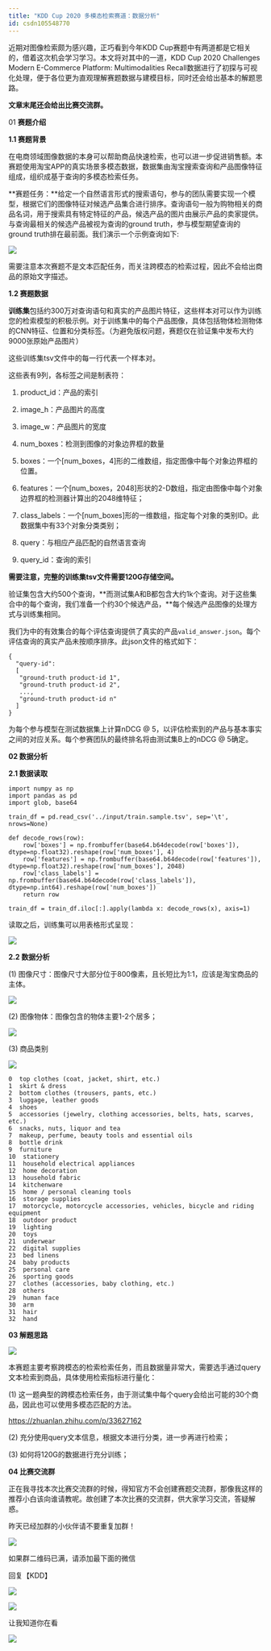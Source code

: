 ```yaml
---
title: "KDD Cup 2020 多模态检索赛道：数据分析"
id: csdn105548770
---
```


近期对图像检索颇为感兴趣，正巧看到今年KDD Cup赛题中有两道都是它相关的，借着这次机会学习学习。本文将对其中的一道，KDD Cup 2020 Challenges Modern E-Commerce Platform: Multimodalities Recall数据进行了初探与可视化处理，便于各位更为直观理解赛题数据与建模目标，同时还会给出基本的解题思路。

**文章末尾还会给出比赛交流群。**

01 **赛题介绍**

**1.1 赛题背景**

在电商领域图像数据的本身可以帮助商品快速检索，也可以进一步促进销售额。本赛题使用淘宝APP的真实场景多模态数据，数据集由淘宝搜索查询和产品图像特征组成，组织成基于查询的多模态检索任务。

**赛题任务：**给定一个自然语言形式的搜索语句，参与的团队需要实现一个模型，根据它们的图像特征对候选产品集合进行排序。查询语句一般为购物相关的商品名词，用于搜索具有特定特征的产品，候选产品的图片由展示产品的卖家提供。与查询最相关的候选产品被视为查询的ground truth，参与模型期望查询的ground truth排在最前面。我们演示一个示例查询如下:

![](../img/d13ee6ef98d16ee50b13b364fcf99ac1.png)

需要注意本次赛题不是文本匹配任务，而关注跨模态的检索过程，因此不会给出商品的原始文字描述。

**1.2 赛题数据**

**训练集**包括约300万对查询语句和真实的产品图片特征，这些样本对可以作为训练您的检索模型的积极示例。对于训练集中的每个产品图像，具体包括物体检测物体的CNN特征、位置和分类标签。（为避免版权问题，赛题仅在验证集中发布大约9000张原始产品图片）

这些训练集tsv文件中的每一行代表一个样本对。

这些表有9列，各标签之间是制表符：

1.  product_id：产品的索引

2.  image_h：产品图片的高度

3.  image_w：产品图片的宽度

4.  num_boxes：检测到图像的对象边界框的数量

5.  boxes：一个[num_boxes，4]形的二维数组，指定图像中每个对象边界框的位置。

6.  features：一个[num_boxes，2048]形状的2-D数组，指定由图像中每个对象边界框的检测器计算出的2048维特征；

7.  class_labels：一个[num_boxes]形的一维数组，指定每个对象的类别ID。此数据集中有33个对象分类类别；

8.  query：与相应产品匹配的自然语言查询

9.  query_id：查询的索引

**需要注意，完整的训练集tsv文件需要120G存储空间。**

验证集包含大约500个查询，**而测试集A和B都包含大约1k个查询。对于这些集合中的每个查询，我们准备一个约30个候选产品，**每个候选产品图像的处理方式与训练集相同。

我们为中的有效集合的每个评估查询提供了真实的产品`valid_answer.json`。每个评估查询的真实产品未按顺序排序。此json文件的格式如下：

```
{
  "query-id":
  [
   "ground-truth product-id 1",
   "ground-truth product-id 2",
   ...,
   "ground-truth product-id n"
  ]
} 
```

为每个参与模型在测试数据集上计算nDCG @ 5，以评估检索到的产品与基本事实之间的对应关系。每个参赛团队的最终排名将由测试集B上的nDCG @ 5确定。

**02 数据分析**

**2.1 数据读取** 

```
import numpy as np
import pandas as pd
import glob, base64

train_df = pd.read_csv('../input/train.sample.tsv', sep='\t', nrows=None)

def decode_rows(row):
    row['boxes'] = np.frombuffer(base64.b64decode(row['boxes']), dtype=np.float32).reshape(row['num_boxes'], 4)
    row['features'] = np.frombuffer(base64.b64decode(row['features']), dtype=np.float32).reshape(row['num_boxes'], 2048)
    row['class_labels'] = np.frombuffer(base64.b64decode(row['class_labels']), dtype=np.int64).reshape(row['num_boxes'])
    return row

train_df = train_df.iloc[:].apply(lambda x: decode_rows(x), axis=1) 
```

读取之后，训练集可以用表格形式呈现：

![](../img/0d7ea517b84b3ca5b613d8337149b6bc.png)

**2.2 数据分析**

(1) 图像尺寸：图像尺寸大部分位于800像素，且长短比为1:1，应该是淘宝商品的主体。

![](../img/fca8366e89aceeb745b3d046a1a16875.png)

(2) 图像物体：图像包含的物体主要1-2个居多；

![](../img/cb00f9b6e315b15053657f3b0e553939.png)

(3) 商品类别

![](../img/87852db576a61872a28784842346ee85.png)

```
0  top clothes (coat, jacket, shirt, etc.)
1  skirt & dress
2  bottom clothes (trousers, pants, etc.)
3  luggage, leather goods
4  shoes
5  accessories (jewelry, clothing accessories, belts, hats, scarves, etc.)
6  snacks, nuts, liquor and tea
7  makeup, perfume, beauty tools and essential oils
8  bottle drink
9  furniture
10  stationery
11  household electrical appliances
12  home decoration
13  household fabric
14  kitchenware
15  home / personal cleaning tools
16  storage supplies
17  motorcycle, motorcycle accessories, vehicles, bicycle and riding equipment
18  outdoor product
19  lighting
20  toys
21  underwear
22  digital supplies
23  bed linens
24  baby products
25  personal care
26  sporting goods
27  clothes (accessories, baby clothing, etc.)
28  others
29  human face
30  arm
31  hair
32  hand 
```

**03 解题思路**

![](../img/c5d8888b7a500a52e849fffc8d5c2508.png)

本赛题主要考察跨模态的检索检索任务，而且数据量非常大，需要选手通过query文本检索到商品，具体使用检索指标进行量化：

(1) 这一题典型的跨模态检索任务，由于测试集中每个query会给出可能的30个商品，因此也可以使用多模态匹配的方法。

https://zhuanlan.zhihu.com/p/33627162

(2) 充分使用query文本信息，根据文本进行分类，进一步再进行检索；

(3) 如何将120G的数据进行充分训练；

**04 比赛交流群**

正在我寻找本次比赛交流群的时候，得知官方不会创建赛题交流群，那像我这样的推荐小白该向谁请教呢。故创建了本次比赛的交流群，供大家学习交流，答疑解惑。

昨天已经加群的小伙伴请不要重复加群！

![](../img/8cfacac4c8cefa71452828a94bd710d3.png)

如果群二维码已满，请添加最下面的微信

回复【KDD】

![](../img/376c6a28af163db33fd675ddecd9b779.png)

![](../img/5976b154cdd7b3f9b77396a71869218e.png)

让我知道你在看

![](../img/a33cd38504cfebf8ce1212ccfc0ff90a.png)